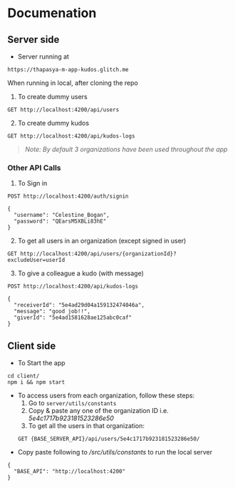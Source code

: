 # Documenation

## Server side 
- Server running at 
```
https://thapasya-m-app-kudos.glitch.me
```
When running in local, after cloning the repo

1. To create dummy users
  ```
  GET http://localhost:4200/api/users
  ```

2. To create dummy kudos
  ```
  GET http://localhost:4200/api/kudos-logs
  ```

>*Note: By default 3 organizations have been used throughout the app*

### Other API Calls

1. To Sign in
  ```
  POST http://localhost:4200/auth/signin

  {
    "username": "Celestine_Bogan",
    "password": "QEarsM5XBLi83hE"
  }
  ```

2. To get all users in an organization (except signed in user)
  ```
  GET http://localhost:4200/api/users/{organizationId}?excludeUser=userId
  ```

3. To give a colleague a kudo (with message)
```
POST http://localhost:4200/api/kudos-logs
 
{
  "receiverId": "5e4ad29d04a159132474046a",
  "message": "good job!!",
  "giverId": "5e4ad1581628ae125abc0caf"
}
```

## Client side

- To Start the app
```
cd client/
npm i && npm start
```
- To access users from each organization, follow these steps:
  1. Go to `server/utils/constants`
  2. Copy & paste any one of the organization ID i.e. *5e4c1717b923181523286e50*
  3. To get all the users in that organization:
    ```
    GET {BASE_SERVER_API}/api/users/5e4c1717b923181523286e50/
    ```
- Copy paste following to */src/utils/constants* to run the local server
```
{
  "BASE_API": "http://localhost:4200"
}
```

